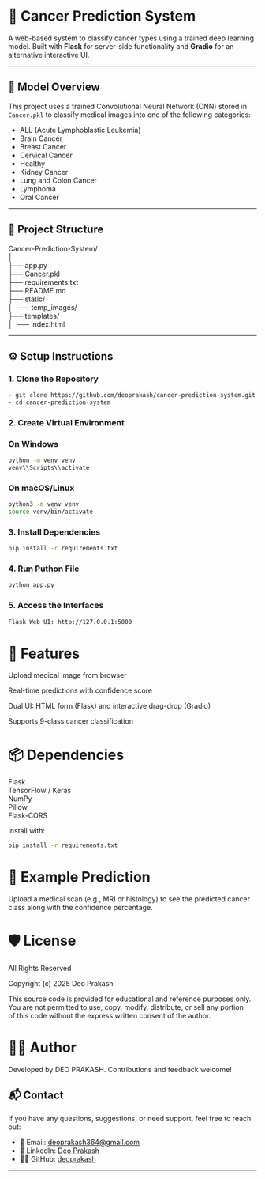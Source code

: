 # 🔬 Cancer Prediction System

A web-based system to classify cancer types using a trained deep learning model. Built with **Flask** for server-side functionality and **Gradio** for an alternative interactive UI.

---

## 🧠 Model Overview

This project uses a trained Convolutional Neural Network (CNN) stored in `Cancer.pkl` to classify medical images into one of the following categories:

- ALL (Acute Lymphoblastic Leukemia)
- Brain Cancer
- Breast Cancer
- Cervical Cancer
- Healthy
- Kidney Cancer
- Lung and Colon Cancer
- Lymphoma
- Oral Cancer

---

## 📁 Project Structure

Cancer-Prediction-System/   
│   
├── app.py     
├── Cancer.pkl  
├── requirements.txt  
├── README.md  
├── static/  
│  └── temp_images/  
├── templates/  
│ └── index.html   


---

## ⚙️ Setup Instructions

### 1. Clone the Repository
```bash
- git clone https://github.com/deoprakash/cancer-prediction-system.git
- cd cancer-prediction-system   
``` 

### 2. Create Virtual Environment

### On Windows
```bash
python -m venv venv
venv\\Scripts\\activate
```

### On macOS/Linux
```bash
python3 -m venv venv
source venv/bin/activate
```

### 3. Install Dependencies
```bash
pip install -r requirements.txt
```
### 4. Run Puthon File
```bash
python app.py
```
### 5. Access the Interfaces
```bash
Flask Web UI: http://127.0.0.1:5000
```
# 📸 Features
Upload medical image from browser

Real-time predictions with confidence score

Dual UI: HTML form (Flask) and interactive drag-drop (Gradio)

Supports 9-class cancer classification

# 📦 Dependencies
Flask  
TensorFlow / Keras  
NumPy  
Pillow    
Flask-CORS

Install with:

``` bash
pip install -r requirements.txt
```
# 🧪 Example Prediction
Upload a medical scan (e.g., MRI or histology) to see the predicted cancer class along with the confidence percentage.

# 🛡️ License

All Rights Reserved

Copyright (c) 2025 Deo Prakash

This source code is provided for educational and reference purposes only.  
You are not permitted to use, copy, modify, distribute, or sell any portion  
of this code without the express written consent of the author.

# 👨‍💻 Author
Developed by DEO PRAKASH. Contributions and feedback welcome!

## 📬 Contact

If you have any questions, suggestions, or need support, feel free to reach out:

- 📧 Email: [deoprakash364@gmail.com](mailto:deoprakash364@gmail.com)
- 💼 LinkedIn: [Deo Prakash](https://www.linkedin.com/in/deo-prakash-152265225)
- 🧑‍💻 GitHub: [deoprakash](https://github.com/deoprakash)

---
